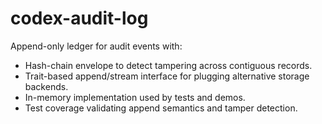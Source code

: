 # codex-audit-log

Append-only ledger for audit events with:

- Hash-chain envelope to detect tampering across contiguous records.
- Trait-based append/stream interface for plugging alternative storage backends.
- In-memory implementation used by tests and demos.
- Test coverage validating append semantics and tamper detection.
